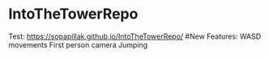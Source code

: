 # IntoTheTowerRepo
Test: https://sopapillak.github.io/IntoTheTowerRepo/
#New Features:
WASD movements
First person camera
Jumping
